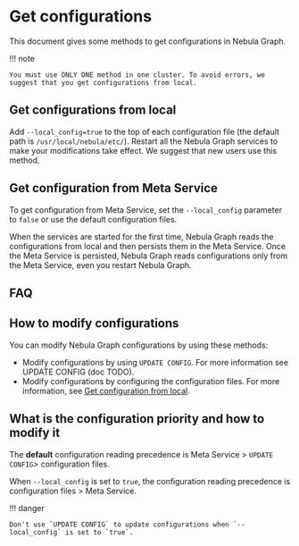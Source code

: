 # Get configurations

This document gives some methods to get configurations in Nebula Graph.

!!! note

    You must use ONLY ONE method in one cluster. To avoid errors, we suggest that you get configurations from local.

## Get configurations from local

Add `--local_config=true` to the top of each configuration file (the default path is `/usr/local/nebula/etc/`). Restart all the Nebula Graph services to make your modifications take effect. We suggest that new users use this method.

## Get configuration from Meta Service

To get configuration from Meta Service, set the `--local_config` parameter to `false` or use the default configuration files.

When the services are started for the first time, Nebula Graph reads the configurations from local and then persists them in the Meta Service. Once the Meta Service is persisted, Nebula Graph reads configurations only from the Meta Service, even you restart Nebula Graph.

## FAQ

## How to modify configurations

You can modify Nebula Graph configurations by using these methods:

- Modify configurations by using `UPDATE CONFIG`. For more information see UPDATE CONFIG (doc TODO).
- Modify configurations by configuring the configuration files. For more information, see [Get configuration from local](#get_configuration_from_local).

## What is the configuration priority and how to modify it

The **default** configuration reading precedence is Meta Service > `UPDATE CONFIG`> configuration files.

When `--local_config` is set to `true`, the configuration reading precedence is configuration files > Meta Service.

!!! danger

    Don't use `UPDATE CONFIG` to update configurations when `--local_config` is set to `true`.
